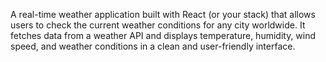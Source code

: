 A real-time weather application built with React (or your stack) that allows users to check the current weather conditions for any city worldwide. It fetches data from a weather API and displays temperature, humidity, wind speed, and weather conditions in a clean and user-friendly interface.
